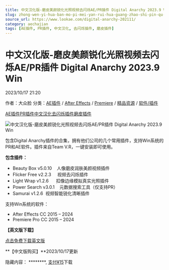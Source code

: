 ```yaml
---
title: 中文汉化版-磨皮美颜锐化光照视频去闪烁AE/PR插件 Digital Anarchy 2023.9 Win
slug: zhong-wen-yi-hua-ban-mo-pi-mei-yan-rui-hua-guang-zhao-shi-pin-qu-shan-shuo-ae-prcha-jian-digital-anarchy-2023-9-win
source_url: https://www.lookae.com/digital-anarchy-202111/
category: aechajian
tags: [AE插件, PR插件, 中文汉化, 去闪烁插件, 磨皮插件]
---
```

# 中文汉化版-磨皮美颜锐化光照视频去闪烁AE/PR插件 Digital Anarchy 2023.9 Win

2023/10/17 21:20

作者：大众脸
分类：[AE插件](https://www.lookae.com/after-effects/aechajian/) / [After Effects](https://www.lookae.com/after-effects/) / [Premiere](https://www.lookae.com/qitarjcj/premierezy/) / [精品资源](https://www.lookae.com/fufei/) / [软件/插件](https://www.lookae.com/qitarjcj/)

[AE插件](https://www.lookae.com/tag/ae%e6%8f%92%e4%bb%b6/)[PR插件](https://www.lookae.com/tag/pr%e6%8f%92%e4%bb%b6/)[中文汉化](https://www.lookae.com/tag/%e4%b8%ad%e6%96%87%e6%b1%89%e5%8c%96/)[去闪烁插件](https://www.lookae.com/tag/%e5%8e%bb%e9%97%aa%e7%83%81%e6%8f%92%e4%bb%b6/)[磨皮插件](https://www.lookae.com/tag/%e7%a3%a8%e7%9a%ae%e6%8f%92%e4%bb%b6/)

![中文汉化版-磨皮美颜锐化光照视频去闪烁AE/PR插件 Digital Anarchy 2023.9 Win](https://www.lookae.com/wp-content/uploads/2021/09/Digital-Anarchy-2021-.jpg "中文汉化版-磨皮美颜锐化光照视频去闪烁AE/PR插件 Digital Anarchy 2023.9 Win-LookAE.com")

包含Digital Anarchy插件的合集，拥有他们公司的几个常用插件，支持Win系统的PR和AE软件。插件来自Team V.R，一键安装即可使用。

**包含插件：**

* Beauty Box v5.0.10    人像磨皮润肤美颜视频插件
* Flicker Free v2.2.3     视频去闪烁插件
* Light Wrap v1.2.6      扣像边缘模拟真实光照插件
* Power Search v3.0.1    元数据搜索工具（仅支持PR）
* Samurai v1.2.6  视频智能锐化清晰插件

支持Win系统的软件：

* After Effects CC 2015 – 2024
* Premiere Pro CC 2015 – 2024

**【英文版下载】**

[点击免费下载英文版](https://www.lookae.com/digital-anarchy-20239/)

**【中文版购买】**2023/10/17更新

隐藏内容：
\*\*\*\*\*\*\*\*,
[支付¥15](https://www.lookae.com/wp-login.php?redirect_to=https%3A%2F%2Fwww.lookae.com%2Fdigital-anarchy-202111%2F)下载
